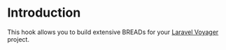 # Introduction

This hook allows you to build extensive BREADs for your [Laravel Voyager](https://github.com/the-control-group/voyager) project.

